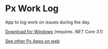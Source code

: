 # Px Work Log
App to log work on issues during the day.

[Download for Windows](https://pxapps.azurewebsites.net/download/PxWorkLog.zip) (requires .NET Core 3.1) 

[See other Px Apps on web](https://pxapps.azurewebsites.net/)
